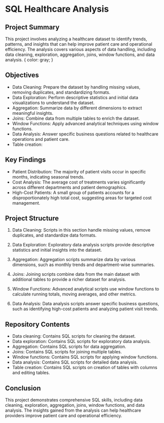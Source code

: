 # **SQL Healthcare Analysis** 

## **Project Summary** <br />
This project involves analyzing a healthcare dataset to identify trends, patterns, and insights that can help improve patient care and operational efficiency. 
The analysis covers various aspects of data handling, including data cleaning, exploration, aggregation, joins, window functions, and data analysis. {
    color: gray;
}

## **Objectives** <br />
- Data Cleaning: Prepare the dataset by handling missing values, removing duplicates, and standardizing formats. <br />
- Data Exploration: Perform descriptive statistics and initial data visualizations to understand the dataset. <br />
- Aggregation: Summarize data by different dimensions to extract meaningful insights. <br />
- Joins: Combine data from multiple tables to enrich the dataset. <br />
- Window Functions: Apply advanced analytical techniques using window functions. <br />
- Data Analysis: Answer specific business questions related to healthcare operations and patient care. <br />
- Table creation: 

## **Key Findings** <br />
- Patient Distribution: The majority of patient visits occur in specific months, indicating seasonal trends. <br />
- Cost Analysis: The average cost of treatments varies significantly across different departments and patient demographics. <br />
- High-Cost Patients: A small group of patients accounts for a disproportionately high total cost, suggesting areas for targeted cost management.

## **Project Structure** <br />
1. Data Cleaning: Scripts in this section handle missing values, remove duplicates, and standardize data formats.

2. Data Exploration: Exploratory data analysis scripts provide descriptive statistics and initial insights into the dataset.

3. Aggregation: Aggregation scripts summarize data by various dimensions, such as monthly trends and department-wise summaries.

4. Joins: Joining scripts combine data from the main dataset with additional tables to provide a richer dataset for analysis.

5. Window Functions: Advanced analytical scripts use window functions to calculate running totals, moving averages, and other metrics.

6. Data Analysis: Data analysis scripts answer specific business questions, such as identifying high-cost patients and analyzing patient visit trends.

## **Repository Contents** <br />
- Data cleaning: Contains SQL scripts for cleaning the dataset. <br />
- Data exploration: Contains SQL scripts for exploratory data analysis. <br />
- Aggregation: Contains SQL scripts for data aggregation. <br />
- Joins: Contains SQL scripts for joining multiple tables. <br />
- Window functions: Contains SQL scripts for applying window functions. <br />
- Data analysis: Contains SQL scripts for detailed data analysis.
- Table creation: Contains SQL scripts on creation of tables with columns and editing tables.

## **Conclusion** <br />
This project demonstrates comprehensive SQL skills, including data cleaning, exploration, aggregation, joins, window functions, and data analysis. The insights gained from the analysis can help healthcare providers improve patient care and operational efficiency.
